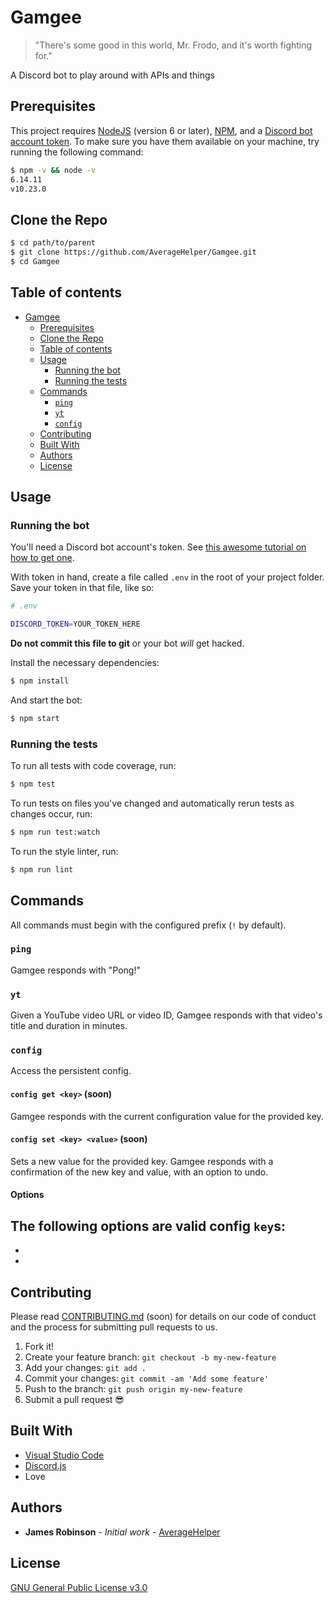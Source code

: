 # Gamgee

> "There's some good in this world, Mr. Frodo, and it's worth fighting for."

A Discord bot to play around with APIs and things

## Prerequisites

This project requires [NodeJS](https://nodejs.org/) (version 6 or later), [NPM](https://npmjs.org/), and a [Discord bot account token](https://www.howtogeek.com/364225/how-to-make-your-own-discord-bot/).
To make sure you have them available on your machine,
try running the following command:

```sh
$ npm -v && node -v
6.14.11
v10.23.0
```

## Clone the Repo

```sh
$ cd path/to/parent
$ git clone https://github.com/AverageHelper/Gamgee.git
$ cd Gamgee
```

## Table of contents

- [Gamgee](#Gamgee)
  - [Prerequisites](#prerequisites)
  - [Clone the Repo](#clone-the-repo)
  - [Table of contents](#table-of-contents)
  - [Usage](#usage)
    - [Running the bot](#running-the-bot)
    - [Running the tests](#running-the-tests)
  - [Commands](#commands)
    - [`ping`](#ping)
    - [`yt`](#yt)
    - [`config`](#config)
  - [Contributing](#contributing)
  - [Built With](#built-with)
  - [Authors](#authors)
  - [License](#license)

## Usage

### Running the bot

You'll need a Discord bot account's token. See [this awesome tutorial on how to get one](https://www.howtogeek.com/364225/how-to-make-your-own-discord-bot/).

With token in hand, create a file called `.env` in the root of your project folder. Save your token in that file, like so:

```sh
# .env

DISCORD_TOKEN=YOUR_TOKEN_HERE
```

**Do not commit this file to git** or your bot _will_ get hacked.

Install the necessary dependencies:

```sh
$ npm install
```

And start the bot:

```sh
$ npm start
```

### Running the tests

To run all tests with code coverage, run:

```sh
$ npm test
```

To run tests on files you've changed and automatically rerun tests as changes occur, run:

```sh
$ npm run test:watch
```

To run the style linter, run:

```sh
$ npm run lint
```

## Commands

All commands must begin with the configured prefix (`!` by default).

### `ping`

Gamgee responds with "Pong!"

### `yt`

Given a YouTube video URL or video ID, Gamgee responds with that video's title and duration in minutes.

### `config`

Access the persistent config.

#### `config get <key>` (soon)

Gamgee responds with the current configuration value for the provided key.

#### `config set <key> <value>` (soon)

Sets a new value for the provided key. Gamgee responds with a confirmation of the new key and value, with an option to undo.

#### Options

The following options are valid config `key`s:
- 
- 
- 

## Contributing

Please read [CONTRIBUTING.md](CONTRIBUTING.md) (soon) for details on our code of conduct and the process for submitting pull requests to us.

1.  Fork it!
2.  Create your feature branch: `git checkout -b my-new-feature`
3.  Add your changes: `git add .`
4.  Commit your changes: `git commit -am 'Add some feature'`
5.  Push to the branch: `git push origin my-new-feature`
6.  Submit a pull request :sunglasses:

## Built With

- [Visual Studio Code](https://code.visualstudio.com/)
- [Discord.js](https://discord.js.org/)
- Love

## Authors

- **James Robinson** - _Initial work_ - [AverageHelper](https://github.com/AverageHelper)

## License

[GNU General Public License v3.0](LICENSE)
